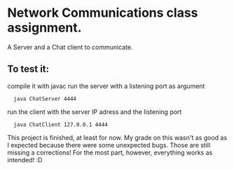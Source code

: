 # Network Communications class assignment. 
A Server and a Chat client to communicate.

## To test it:
compile it with javac
run the server with a listening port as argument
```Shell
  java ChatServer 4444
```
run the client with the server IP adress and the listening port
```Shell
  java ChatClient 127.0.0.1 4444
```

This project is finished, at least for now. 
My grade on this wasn't as good as I expected because there were some unexpected bugs. Those are still missing a corrections!
For the most part, however, everything works as intended! :D
